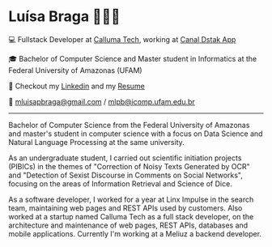 # Luísa Braga 👩🏻‍💻
<!--
**mlpbraga/mlpbraga** is a ✨ _special_ ✨ repository because its `README.md` (this file) appears on your GitHub profile.

Here are some ideas to get you started:

- 🔭 I’m currently working on ...
- 🌱 I’m currently learning ...
- 👯 I’m looking to collaborate on ...
- 🤔 I’m looking for help with ...
- 💬 Ask me about ...
- 📫 How to reach me: ...
- 😄 Pronouns: ...
- ⚡ Fun fact: ...
-->


💻 Fullstack Developer at [Calluma Tech](https://www.linkedin.com/company/calluma/), working at [Canal Dstak App](https://www.canaldstak.com.br/)

🎓 Bachelor of Computer Science and Master student in Informatics at the Federal University of Amazonas (UFAM)

📄 Checkout my [Linkedin](www.linkedin.com/in/mlpbraga) and my [Resume](https://www.notion.so/Maria-Lu-sa-Pereira-Braga-0909cb46735743c5ae7e78b38f7382c5)

📧 mluisapbraga@gmail.com / mlpb@icomp.ufam.edu.br

----------------

Bachelor of Computer Science from the Federal University of Amazonas and master's student in computer science with a focus on Data Science and Natural Language Processing at the same university.

As an undergraduate student, I carried out scientific initiation projects (PIBICs) in the themes of "Correction of Noisy Texts Generated by OCR" and "Detection of Sexist Discourse in Comments on Social Networks", focusing on the areas of Information Retrieval and Science of Dice.

As a software developer, I worked for a year at Linx Impulse in the search team, maintaining web pages and REST APIs used by customers. Also worked at a startup named Calluma Tech as a full stack developer, on the architecture and maintenance of web pages, REST APIs, databases and mobile applications. Currently I'm working at a Meliuz a backend developer.
